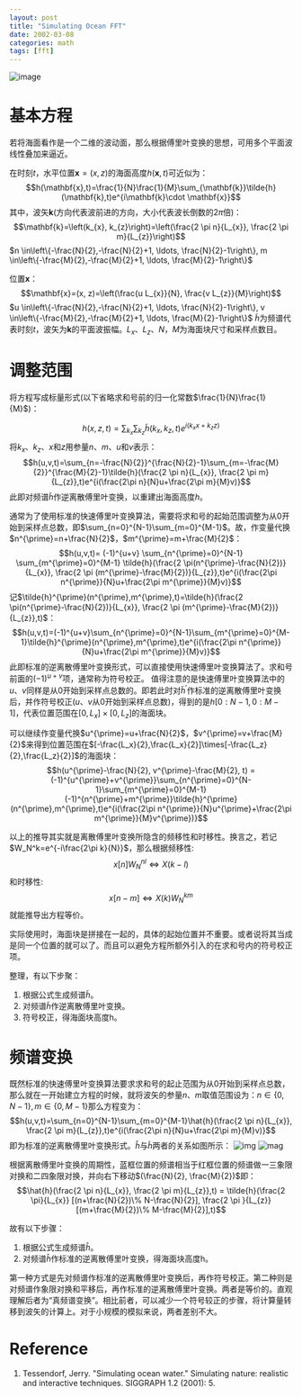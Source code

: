 ```yaml
---
layout: post
title: "Simulating Ocean FFT"
date: 2002-03-08
categories: math
tags: [fft]
---
```


![image](https://raw.githubusercontent.com/limingyin18/simulatingOceanWater/master/ocean.gif)

# 基本方程
若将海面看作是一个二维的波动面，那么根据傅里叶变换的思想，可用多个平面波线性叠加来逼近。

在时刻$t$，水平位置$\mathbf{x}=(x,z)$的海面高度$h(\mathbf{x},t)$可近似为：
$$h(\mathbf{x},t)=\frac{1}{N}\frac{1}{M}\sum_{\mathbf{k}}\tilde{h}(\mathbf{k},t)e^{i\mathbf{k}\cdot \mathbf{x}}$$
其中，波矢$\mathbf{k}$(方向代表波前进的方向，大小代表波长倒数的$2\pi$倍)：
$$\mathbf{k}=\left(k_{x}, k_{z}\right)=\left(\frac{2 \pi n}{L_{x}}, \frac{2 \pi m}{L_{z}}\right)$$
$n \in\left\{-\frac{N}{2},-\frac{N}{2}+1, \ldots, \frac{N}{2}-1\right\}, m \in\left\{-\frac{M}{2},-\frac{M}{2}+1, \ldots, \frac{M}{2}-1\right\}$

位置$\mathbf{x}$：
$$\mathbf{x}=(x, z)=\left(\frac{u L_{x}}{N}, \frac{v L_{z}}{M}\right)$$
$u \in\left\{-\frac{N}{2},-\frac{N}{2}+1, \ldots, \frac{N}{2}-1\right\}, v \in\left\{-\frac{M}{2},-\frac{M}{2}+1, \ldots, \frac{M}{2}-1\right\}$
$\tilde{h}$为频谱代表时刻$t$，波矢为$\mathbf{k}$的平面波振幅。$L_x$、$L_z$、$N$，$M$为海面块尺寸和采样点数目。

# 调整范围
将方程写成标量形式(以下省略求和号前的归一化常数$\frac{1}{N}\frac{1}{M}$)：

$$h(x,z,t)=\sum_{k_x}\sum_{k_z}\tilde{h}(k_x,k_z,t)e^{i(k_xx+k_zz)}$$
将$k_x$、$k_z$、$x$和$z$用参量$n$、$m$、$u$和$v$表示：
    $$h(u,v,t)=\sum_{n=-\frac{N}{2}}^{\frac{N}{2}-1}\sum_{m=-\frac{M}{2}}^{\frac{M}{2}-1}\tilde{h}(\frac{2 \pi n}{L_{x}}, \frac{2 \pi m}{L_{z}},t)e^{i(\frac{2\pi n}{N}u+\frac{2\pi m}{M}v)}$$
此即对频谱$\tilde{h}$作逆离散傅里叶变换，以重建出海面高度$h$。

通常为了使用标准的快速傅里叶变换算法，需要将求和号的起始范围调整为从0开始到采样点总数，即$\sum_{n=0}^{N-1}\sum_{m=0}^{M-1}$。故，作变量代换$n^{\prime}=n+\frac{N}{2}$，$m^{\prime}=m+\frac{M}{2}$：
$$h(u,v,t)= (-1)^{u+v} \sum_{n^{\prime}=0}^{N-1} \sum_{m^{\prime}=0}^{M-1} \tilde{h}(\frac{2 \pi(n^{\prime}-\frac{N}{2})}{L_{x}}, \frac{2 \pi (m^{\prime}-\frac{M}{2})}{L_{z}},t)e^{i(\frac{2\pi n^{\prime}}{N}u+\frac{2\pi m^{\prime}}{M}v)}$$
记$\tilde{h}^{\prime}(n^{\prime},m^{\prime},t)=\tilde{h}(\frac{2 \pi(n^{\prime}-\frac{N}{2})}{L_{x}}, \frac{2 \pi (m^{\prime}-\frac{M}{2})}{L_{z}},t)$：
$$h(u,v,t)=(-1)^{u+v}\sum_{n^{\prime}=0}^{N-1}\sum_{m^{\prime}=0}^{M-1}\tilde{h}^{\prime}(n^{\prime},m^{\prime},t)e^{i(\frac{2\pi n^{\prime}}{N}u+\frac{2\pi m^{\prime}}{M}v)}$$
此即标准的逆离散傅里叶变换形式，可以直接使用快速傅里叶变换算法了。求和号前面的$(-1)^{u+v}$项，通常称为符号校正。
值得注意的是快速傅里叶变换算法中的$u$、$v$同样是从0开始到采样点总数的。即若此时对$\tilde{h}^{\prime}$作标准的逆离散傅里叶变换后，并作符号校正($u$、$v$从0开始到采样点总数)，得到的是$h[0:N-1, 0:M-1]$，代表位置范围在$[0, L_x]\times[0,L_z]$的海面块。

可以继续作变量代换$u^{\prime}=u+\frac{N}{2}$，$v^{\prime}=v+\frac{M}{2}$来得到位置范围在$[-\frac{L_x}{2},\frac{L_x}{2}]\times[-\frac{L_z}{2},\frac{L_z}{2}]$的海面块：
$$h(u^{\prime}-\frac{N}{2}, v^{\prime}-\frac{M}{2}, t) =  (-1)^{u^{\prime}+v^{\prime}}\sum_{n^{\prime}=0}^{N-1}\sum_{m^{\prime}=0}^{M-1}(-1)^{n^{\prime}+m^{\prime}}\tilde{h}^{\prime}(n^{\prime},m^{\prime},t)e^{i(\frac{2\pi n^{\prime}}{N}u^{\prime}+\frac{2\pi m^{\prime}}{M}v^{\prime})}$$

以上的推导其实就是离散傅里叶变换所隐含的频移性和时移性。换言之，若记$W_N^k=e^{-i\frac{2\pi k}{N}}$，那么根据频移性:
$$x[n]W_N^{nl} \Leftrightarrow X(k-l)$$
和时移性:
$$x[n-m] \Leftrightarrow X(k)W_N^{km}$$
就能推导出方程等价。

实际使用时，海面块是拼接在一起的，具体的起始位置并不重要。或者说将其当成是同一个位置的就可以了。而且可以避免方程所额外引入的在求和号内的符号校正项。

整理，有以下步聚：
1. 根据公式生成频谱$\tilde{h}$。
2. 对频谱$\tilde{h}$作逆离散傅里叶变换。
3. 符号校正，得海面块高度h。

# 频谱变换
既然标准的快速傅里叶变换算法要求求和号的起止范围为从0开始到采样点总数，那么就在一开始建立方程的时候，就将波矢的参量$n$、$m$取值范围设为：$n \in\left\{0, N-1 \right\}, m \in\left\{0, M-1 \right\}$那么方程变为：
$$h(u,v,t)=\sum_{n=0}^{N-1}\sum_{m=0}^{M-1}\hat{h}(\frac{2 \pi n}{L_{x}}, \frac{2 \pi m}{L_{z}},t)e^{i(\frac{2\pi n}{N}u+\frac{2\pi m}{M}v)}$$
即为标准的逆离散傅里叶变换形式。$\hat{h}$与$\tilde{h}$两者的关系如图所示：
![img](https://raw.githubusercontent.com/limingyin18/limingyin18.github.io/master/imgs/oceanFFT/img.png)
![mag](https://raw.githubusercontent.com/limingyin18/limingyin18.github.io/master/imgs/oceanFFT/mag.png)

根据离散傅里叶变换的周期性，蓝框位置的频谱相当于红框位置的频谱做一三象限对换和二四象限对换，并向右下移动$(\frac{N}{2}, \frac{M}{2})$即：
$$\hat{h}(\frac{2 \pi n}{L_{x}}, \frac{2 \pi m}{L_{z}},t) = \tilde{h}(\frac{2 \pi}{L_{x}} [(n+\frac{N}{2})\% N-\frac{N}{2}], \frac{2 \pi }{L_{z}}[(m+\frac{M}{2})\% M-\frac{M}{2}],t)$$

故有以下步骤：
1. 根据公式生成频谱$\hat{h}$。
2. 对频谱$\hat{h}$作标准的逆离散傅里叶变换，得海面块高度h。

第一种方式是先对频谱作标准的逆离散傅里叶变换后，再作符号校正。第二种则是对频谱作象限对换和平移后，再作标准的逆离散傅里叶变换。两者是等价的。直观理解后者为“真频谱变换”。相比前者，可以减少一个符号较正的步骤，将计算量转移到波矢的计算上。对于小规模的模拟来说，两者差别不大。

# Reference
1. Tessendorf, Jerry. "Simulating ocean water." Simulating nature: realistic and interactive techniques. SIGGRAPH 1.2 (2001): 5.